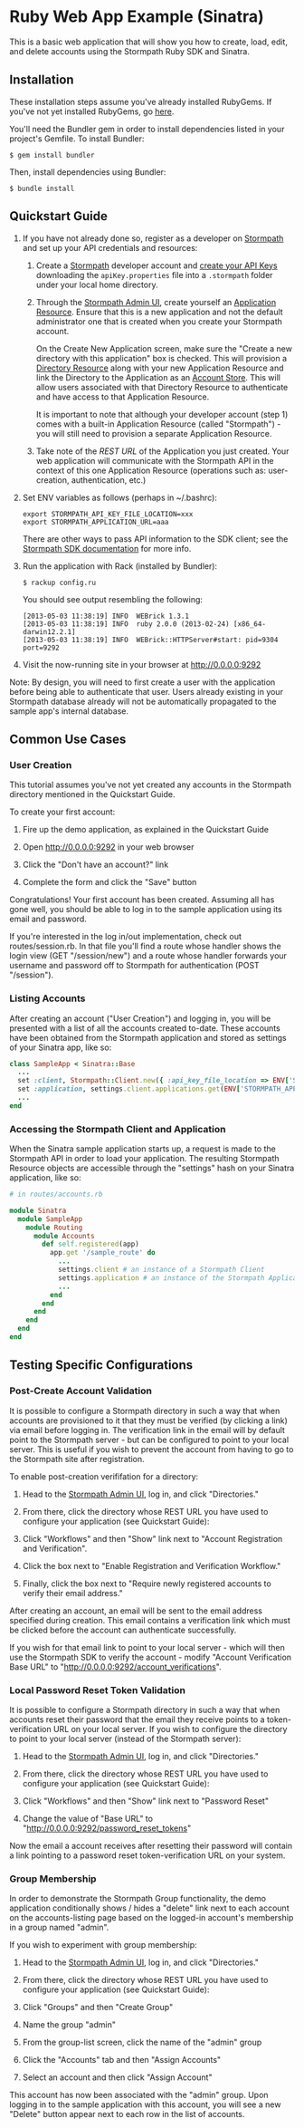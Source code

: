 # Ruby Web App Example (Sinatra)

This is a basic web application that will show you how to create, load, edit, and delete accounts using the Stormpath Ruby SDK and Sinatra. 

## Installation

These installation steps assume you've already installed RubyGems. If you've not yet installed RubyGems, go [here](http://docs.rubygems.org/read/chapter/3).

You'll need the Bundler gem in order to install dependencies listed in your project's Gemfile. To install Bundler:

```
$ gem install bundler
```

Then, install dependencies using Bundler:

```
$ bundle install
```

## Quickstart Guide

1.  If you have not already done so, register as a developer on [Stormpath](http://stormpath.com/) and set up your API credentials and resources:

    1.  Create a [Stormpath](http://www.stormpath.com) developer account and [create your API Keys](http://www.stormpath.com/docs/ruby/product-guide#AssignAPIkeys) downloading the <code>apiKey.properties</code> file into a <code>.stormpath</code> folder under your local home directory.

    2.  Through the [Stormpath Admin UI](http://api.stormpath.com/login), create yourself an [Application Resource](http://www.stormpath.com/docs/stormpath-basics#keyConcepts). Ensure that this is a new application and not the default administrator one that is created when you create your Stormpath account.
        
        On the Create New Application screen, make sure the "Create a new directory with this application" box is checked. This will provision a [Directory Resource](http://www.stormpath.com/docs/stormpath-basics#keyConcepts) along with your new Application Resource and link the Directory to the Application as an [Account Store](http://www.stormpath.com/docs/stormpath-basics#keyConcepts). This will allow users associated with that Directory Resource to authenticate and have access to that Application Resource.

        It is important to note that although your developer account (step 1) comes with a built-in Application Resource (called "Stormpath") - you will still need to provision a separate Application Resource.

    3.  Take note of the _REST URL_ of the Application you just created. Your web application will communicate with the Stormpath API in the context of this one Application Resource (operations such as: user-creation, authentication, etc.)

2.  Set ENV variables as follows (perhaps in ~/.bashrc):

    ```
    export STORMPATH_API_KEY_FILE_LOCATION=xxx
    export STORMPATH_APPLICATION_URL=aaa
    ```

    There are other ways to pass API information to the SDK client; see the
    [Stormpath SDK documentation](https://stormpath.com/docs/ruby/product-guide) for more info.

3.  Run the application with Rack (installed by Bundler):

    ```
    $ rackup config.ru
    ```

    You should see output resembling the following:

    ```
    [2013-05-03 11:38:19] INFO  WEBrick 1.3.1
    [2013-05-03 11:38:19] INFO  ruby 2.0.0 (2013-02-24) [x86_64-darwin12.2.1]
    [2013-05-03 11:38:19] INFO  WEBrick::HTTPServer#start: pid=9304 port=9292
    ```

4.  Visit the now-running site in your browser at http://0.0.0.0:9292

Note: By design, you will need to first create a user with the application before being able to authenticate that user. Users already existing in your Stormpath database already will not be automatically propagated to the sample app's internal database. 

## Common Use Cases

### User Creation

This tutorial assumes you've not yet created any accounts in the Stormpath directory mentioned in the Quickstart Guide.

To create your first account:

1.  Fire up the demo application, as explained in the Quickstart Guide

2.  Open http://0.0.0.0:9292 in your web browser

3.  Click the "Don't have an account?" link

4.  Complete the form and click the "Save" button

Congratulations! Your first account has been created. Assuming all has gone well, you should be able to log in to the sample application using its email and password.

If you're interested in the log in/out implementation, check out routes/session.rb. In that file you'll find a route whose handler shows the login view (GET "/session/new") and a route whose handler forwards your username and password off to Stormpath for authentication (POST "/session").

### Listing Accounts

After creating an account ("User Creation") and logging in, you will be presented with a list of all the accounts created to-date. These accounts have been obtained from the Stormpath application and stored as settings of your Sinatra app, like so:

```ruby
class SampleApp < Sinatra::Base
  ...
  set :client, Stormpath::Client.new({ :api_key_file_location => ENV['STORMPATH_API_KEY_FILE_LOCATION'] })
  set :application, settings.client.applications.get(ENV['STORMPATH_APPLICATION_URL'])
  ...
end
```

### Accessing the Stormpath Client and Application

When the Sinatra sample application starts up, a request is made to the Stormpath API in order to load your application. The resulting Stormpath Resource objects are accessible through the "settings" hash on your Sinatra application, like so:

```ruby
# in routes/accounts.rb

module Sinatra
  module SampleApp
    module Routing
      module Accounts
        def self.registered(app)
          app.get '/sample_route' do
            ...
            settings.client # an instance of a Stormpath Client
            settings.application # an instance of the Stormpath Application
            ...
          end
        end
      end
    end
  end
end
```

## Testing Specific Configurations

### Post-Create Account Validation

It is possible to configure a Stormpath directory in such a way that when accounts are provisioned to it that they must be verified (by clicking a link) via email before logging in. The verification link in the email will by default point to the Stormpath server - but can be configured to point to your local server. This is useful if you wish to prevent the account from having to go to the Stormpath site after registration.

To enable post-creation verififation for a directory:

1.  Head to the [Stormpath Admin UI](http://api.stormpath.com/login), log in, and click
    "Directories."

2.  From there, click the directory whose REST URL you have used to configure
    your application (see Quickstart Guide):

3.  Click "Workflows" and then "Show" link next to "Account Registration and
    Verification".

4.  Click the box next to "Enable Registration and Verification
    Workflow."

5.  Finally, click the box next to "Require newly registered accounts to verify
    their email address."

After creating an account, an email will be sent to the email address specified during creation. This email contains a verification link which must be clicked before the account can authenticate successfully.

If you wish for that email link to point to your local server - which will then use the Stormpath SDK to verify the account - modify "Account Verification Base URL" to "http://0.0.0.0:9292/account_verifications".

### Local Password Reset Token Validation

It is possible to configure a Stormpath directory in such a way that when accounts reset their password that the email they receive points to a token-verification URL on your local server. If you wish to configure the directory to point to your local server (instead of the Stormpath server):

1.  Head to the [Stormpath Admin UI](http://api.stormpath.com/login), log in, and click
    "Directories."

2.  From there, click the directory whose REST URL you have used to configure
    your application (see Quickstart Guide):

3.  Click "Workflows" and then "Show" link next to "Password Reset"

4.  Change the value of "Base URL" to
    "http://0.0.0.0:9292/password_reset_tokens"

Now the email a account receives after resetting their password will contain a link pointing to a password reset token-verification URL on your system.

### Group Membership

In order to demonstrate the Stormpath Group functionality, the demo application conditionally shows / hides a "delete" link next to each account on the accounts-listing page based on the logged-in account's membership in a group named "admin".

If you wish to experiment with group membership:

1.  Head to the [Stormpath Admin UI](http://api.stormpath.com/login), log in, and click
    "Directories."

2.  From there, click the directory whose REST URL you have used to configure
    your application (see Quickstart Guide):

3.  Click "Groups" and then "Create Group"

4.  Name the group "admin"

5.  From the group-list screen, click the name of the "admin" group

6.  Click the "Accounts" tab and then "Assign Accounts"

7.  Select an account and then click "Assign Account"

This account has now been associated with the "admin" group. Upon logging in to the sample application with this account, you will see a new "Delete" button appear next to each row in the list of accounts.
